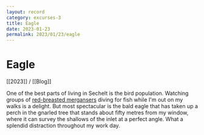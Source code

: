 ```yaml
---
layout: record
category: excurses-3
title: Eagle
date: 2023-01-23
permalink: 2023/01/23/eagle
---
```


# Eagle

[[2023]] / [[Blog]]

One of the best parts of living in Sechelt is the bird population. Watching groups of [red-breasted mergansers](https://en.wikipedia.org/wiki/Red-breasted_merganser) diving for fish while I'm out on my walks is a delight. But most spectacular is the bald eagle that has taken up a perch in the gnarled tree that stands about fifty metres from my window, where it can survey the shallows of the inlet at a perfect angle. What a splendid distraction throughout my work day.
